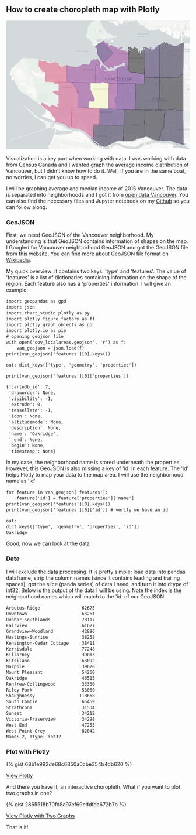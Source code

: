 ## How to create choropleth map with Plotly
![Image of average income 2015 Vancouver](https://github.com/chestnutcone/plotly_choropleth_tutorial/blob/master/2015_vancouver_average_income.png)

Visualization is a key part when working with data. I was working with data from Census Canada and I wanted graph the average income distribution of Vancouver, but I didn't know how to do it. Well, if you are in the same boat, no worries, I can get you up to speed.

I will be graphing average and median income of 2015 Vancouver. The data is separated into neighborhoods and I got it from [open data Vancouver](https://opendata.vancouver.ca/explore/dataset/census-local-area-profiles-2016/information/). You can also find the necessary files and Jupyter notebook on my [Github](https://github.com/chestnutcone/plotly_choropleth_tutorial) so you can follow along.

### GeoJSON

First, we need GeoJSON of the Vancouver neighborhood. My understanding is that GeoJSON contains information of shapes on the map. I Googled for Vancouver neighborhood GeoJSON and got the GeoJSON file from this [website](https://audreychowster.carto.com/tables/vancouver_neighbourhoods/public/map). You can find more about GeoJSON file format on [Wikipedia](https://en.wikipedia.org/wiki/GeoJSON). 

My quick overview: it contains two keys: 'type' and 'features'. The value of 'features' is a list of dictionaries containing information on the shape of the region. Each feature also has a 'properties' information. I will give an example:

```import pandas as pd
import geopandas as gpd
import json
import chart_studio.plotly as py
import plotly.figure_factory as ff
import plotly.graph_objects as go
import plotly.io as pio
# opening geojson file
with open("cov_localareas.geojson", 'r') as f:
    van_geojson = json.load(f)
print(van_geojson['features'][0].keys())
``` 

```
out: dict_keys(['type', 'geometry', 'properties'])
```

```
print(van_geojson['features'][0]['properties'])
```

```out: 
{'cartodb_id': 7,
 'draworder': None,
 'visibility': -1,
 'extrude': 0,
 'tessellate': -1,
 'icon': None,
 'altitudemode': None,
 'description': None,
 'name': 'Oakridge',
 '_end': None,
 'begin': None,
 'timestamp': None}
 ``` 

In my case, the neighborhood name is stored underneath the properties. However, this GeoJSON is also missing a key of 'id' in each feature. The 'id' helps Plotly to map your data to the map area. I will use the neighborhood name as 'id' 

```
for feature in van_geojson['features']:
    feature['id'] = feature['properties']['name']
print(van_geojson['features'][0].keys())
print(van_geojson['features'][0]['id']) # verify we have an id
```

```
out:
dict_keys(['type', 'geometry', 'properties', 'id'])
Oakridge
```

Good, now we can look at the data

### Data
I will exclude the data processing. It is pretty simple: load data into pandas dataframe, strip the column names (since it contains leading and trailing spaces), got the slice (panda series) of data I need, and turn it into dtype of int32. Below is the output of the data I will be using. Note the index is the neighborhood names which will match to the 'id' of our GeoJSON.

```
Arbutus-Ridge                62675
Downtown                     63251
Dunbar-Southlands            78117
Fairview                     61627
Grandview-Woodland           42896
Hastings-Sunrise             38258
Kensington-Cedar Cottage     38411
Kerrisdale                   77248
Killarney                    39013
Kitsilano                    63092
Marpole                      39020
Mount Pleasant               54260
Oakridge                     46515
Renfrew-Collingwood          33360
Riley Park                   53060
Shaughnessy                 118668
South Cambie                 65459
Strathcona                   31534
Sunset                       34212
Victoria-Fraserview          34298
West End                     47253
West Point Grey              82042
Name: 2, dtype: int32
```

### Plot with Plotly
{% gist 68b1e992de68c6850a0cbe354b4db620 %}

[View Plotly](https://chestnutcone.github.io/plotly_choropleth_tutorial/vancouver_average_income.html)

And there you have it, an interactive choropleth. What if you want to plot two graphs in one?

{% gist 2865518b70fd8a97ef69eddfda672b7b %}
<script src="https://gist.github.com/chestnutcone/.js"></script>

[View Plotly with Two Graphs](https://chestnutcone.github.io/plotly_choropleth_tutorial/vancouver_average_median_income.html)

That is it!
